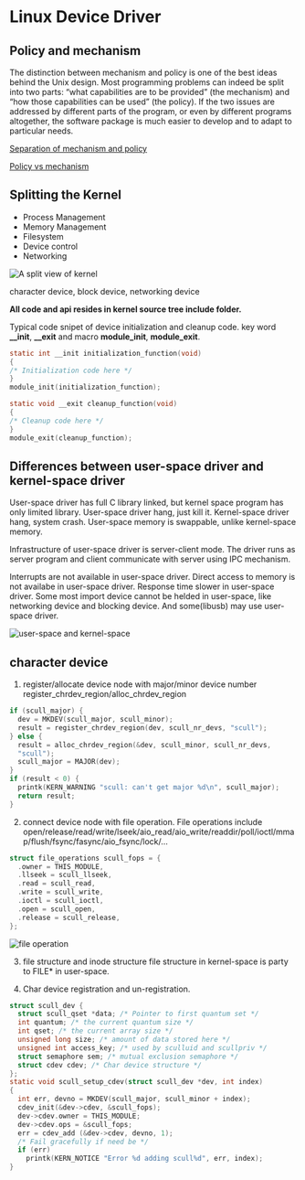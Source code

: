 # Linux Device Driver

## Policy and mechanism
The distinction between mechanism and policy is one of the best ideas behind the
Unix design. Most programming problems can indeed be split into two parts: “what
capabilities are to be provided” (the mechanism) and “how those capabilities can be
used” (the policy). If the two issues are addressed by different parts of the program,
or even by different programs altogether, the software package is much easier to
develop and to adapt to particular needs.

[Separation of mechanism and policy](https://en.wikipedia.org/wiki/Separation_of_mechanism_and_policy)

[Policy vs mechanism](https://sites.google.com/site/mylokesh/policyvsmechanism)

## Splitting the Kernel
* Process Management
* Memory Management
* Filesystem
* Device control
* Networking

![A split view of kernel](http://www.xml.com/ldd/chapter/book/figs/ldr2_0101.gif)

character device, block device, networking device


**All code and api resides in kernel source tree include folder.**

Typical code snipet of device initialization and cleanup code.
key word **__init**, **__exit** and macro **module_init**, **module_exit**.
```C
static int __init initialization_function(void)
{
/* Initialization code here */
}
module_init(initialization_function);

static void __exit cleanup_function(void)
{
/* Cleanup code here */
}
module_exit(cleanup_function);
```

## Differences between user-space driver and kernel-space driver
User-space driver has full C library linked, but kernel space program has only limited library.
User-space driver hang, just kill it. Kernel-space driver hang, system crash.
User-space memory is swappable, unlike kernel-space memory.

Infrastructure of user-space driver is server-client mode. The driver runs as server program and client communicate with server using IPC mechanism.

Interrupts are not available in user-space driver.
Direct access to memory is not availabe in user-space driver.
Response time slower in user-space driver.
Some most import device cannot be helded in user-space, like networking device and blocking device. And some(libusb) may use user-space driver.

![user-space and kernel-space](https://image.slidesharecdn.com/linux-kernel-development-22001/95/linux-kernel-development-26-728.jpg?cb=1170880820)

## character device
1. register/allocate device node with major/minor device number
register_chrdev_region/alloc_chrdev_region
```C
if (scull_major) {
  dev = MKDEV(scull_major, scull_minor);
  result = register_chrdev_region(dev, scull_nr_devs, "scull");
} else {
  result = alloc_chrdev_region(&dev, scull_minor, scull_nr_devs,
  "scull");
  scull_major = MAJOR(dev);
}
if (result < 0) {
  printk(KERN_WARNING "scull: can't get major %d\n", scull_major);
  return result;
}
```
2. connect device node with file operation.
File operations include open/release/read/write/lseek/aio_read/aio_write/readdir/poll/ioctl/mmap/flush/fsync/fasync/aio_fsync/lock/...
```C
struct file_operations scull_fops = {
  .owner = THIS_MODULE,
  .llseek = scull_llseek,
  .read = scull_read,
  .write = scull_write,
  .ioctl = scull_ioctl,
  .open = scull_open,
  .release = scull_release,
};
```
![file operation](http://www.srinivasbt.com/linux/drivers/image002.jpg)

3. file structure and inode structure
file structure in kernel-space is party to FILE* in user-space.

4. Char device registration and un-registration.
```C
struct scull_dev {
  struct scull_qset *data; /* Pointer to first quantum set */
  int quantum; /* the current quantum size */
  int qset; /* the current array size */
  unsigned long size; /* amount of data stored here */
  unsigned int access_key; /* used by sculluid and scullpriv */
  struct semaphore sem; /* mutual exclusion semaphore */
  struct cdev cdev; /* Char device structure */
};
static void scull_setup_cdev(struct scull_dev *dev, int index)
{
  int err, devno = MKDEV(scull_major, scull_minor + index);
  cdev_init(&dev->cdev, &scull_fops);
  dev->cdev.owner = THIS_MODULE;
  dev->cdev.ops = &scull_fops;
  err = cdev_add (&dev->cdev, devno, 1);
  /* Fail gracefully if need be */
  if (err)
    printk(KERN_NOTICE "Error %d adding scull%d", err, index);
}
```
